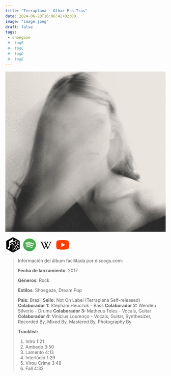 ```yaml
---
title: "Terraplana - Olhar Pra Tras"
date: 2024-06-20T16:06:42+02:00
image: "image.jpeg"
draft: false
tags:
 - shoegaze
 #- tagB
 #- tagC
 #- tagD
 #- tagE
---
```

![cover](image.jpeg (terraplana - olhar-pra-tras))
 
[![musicbrainz](../links/svg/musicbrainz.png (musicbrainz))](https://musicbrainz.org/release/daf1d632-7509-4b61-bad2-9aeb9ccb6b45)
[![spotify](../links/svg/spotify.png (putify))](https://open.spotify.com/album/1docUvWidO7gDyUNB2DUOL)
[![wikipedia](../links/svg/wikipedia.png (wikipedia))](error)
[![youtube](../links/svg/youtube.png (youtube))](https://www.youtube.com/playlist?list=PLvsYXqtYjMYdYJa-7XcNY_GvE-6yE3Izp)
 
<!-- [![bandcamp](../links/svg/bandcamp.png (bandcamp))]() -->
<!-- [![discogs](../links/svg/discogs.png (discogs))]() -->
<!-- [![lastfm](../links/svg/lastfm.png (lastfm))]() -->
 
> Información del álbum facilitada por discogs.com:
> 
> **Fecha de lanzamiento**: 2017
> 
> **Géneros**: Rock
> 
> **Estilos**: Shoegaze, Dream Pop
> 
> **Pais:** Brazil
> **Sello:** Not On Label (Terraplana Self-released)
> **Colaborador 1:** Stephani Heuczuk - Bass
> **Colaborador 2:** Wendeu Silverio - Drums
> **Colaborador 3:** Matheus Teles - Vocals, Guitar
> **Colaborador 4:** Vinícius Lourenço - Vocals, Guitar, Synthesizer, Recorded By, Mixed By, Mastered By, Photography By
> 
> **Tracklist:**
> 
>   1. Intro    1:21
>   2. Ambedo    3:50
>   3. Lamento    4:13
>   4. Interlúdio    1:29
>   5. Virou Crime    3:48
>   6. Fall    4:32
> 
> 
> 
